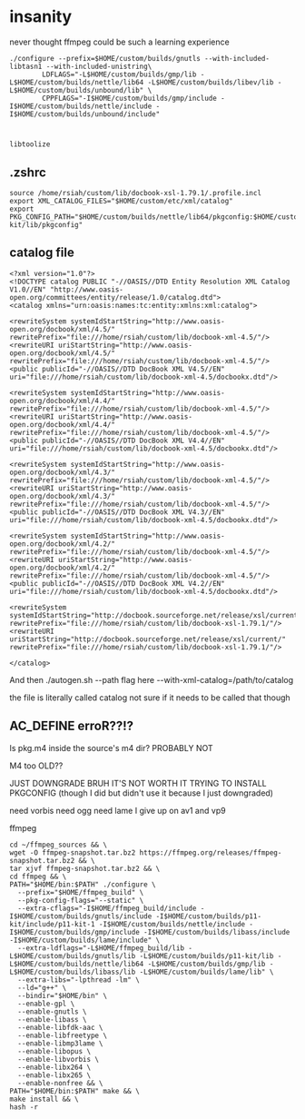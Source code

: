 # insanity
never thought ffmpeg could be such a learning experience


    ./configure --prefix=$HOME/custom/builds/gnutls --with-included-libtasn1 --with-included-unistring\
            LDFLAGS="-L$HOME/custom/builds/gmp/lib -L$HOME/custom/builds/nettle/lib64 -L$HOME/custom/builds/libev/lib -L$HOME/custom/builds/unbound/lib" \
            CPPFLAGS="-I$HOME/custom/builds/gmp/include -I$HOME/custom/builds/nettle/include -I$HOME/custom/builds/unbound/include"
#
    libtoolize



## .zshrc
    source /home/rsiah/custom/lib/docbook-xsl-1.79.1/.profile.incl
    export XML_CATALOG_FILES="$HOME/custom/etc/xml/catalog"
    export PKG_CONFIG_PATH="$HOME/custom/builds/nettle/lib64/pkgconfig:$HOME/custom/builds/gmp/lib/pkgconfig:$HOME/custom/builds/libtasn1/lib/pkgconfig:$HOME/custom/builds/p11-kit/lib/pkgconfig"



## catalog file
    <?xml version="1.0"?>
    <!DOCTYPE catalog PUBLIC "-//OASIS//DTD Entity Resolution XML Catalog V1.0//EN" "http://www.oasis-open.org/committees/entity/release/1.0/catalog.dtd">
    <catalog xmlns="urn:oasis:names:tc:entity:xmlns:xml:catalog">
  
    <rewriteSystem systemIdStartString="http://www.oasis-open.org/docbook/xml/4.5/" rewritePrefix="file:///home/rsiah/custom/lib/docbook-xml-4.5/"/>
    <rewriteURI uriStartString="http://www.oasis-open.org/docbook/xml/4.5/" rewritePrefix="file:///home/rsiah/custom/lib/docbook-xml-4.5/"/>
    <public publicId="-//OASIS//DTD DocBook XML V4.5//EN" uri="file:///home/rsiah/custom/lib/docbook-xml-4.5/docbookx.dtd"/>
  
    <rewriteSystem systemIdStartString="http://www.oasis-open.org/docbook/xml/4.4/" rewritePrefix="file:///home/rsiah/custom/lib/docbook-xml-4.5/"/>
    <rewriteURI uriStartString="http://www.oasis-open.org/docbook/xml/4.4/" rewritePrefix="file:///home/rsiah/custom/lib/docbook-xml-4.5/"/>
    <public publicId="-//OASIS//DTD DocBook XML V4.4//EN" uri="file:///home/rsiah/custom/lib/docbook-xml-4.5/docbookx.dtd"/>
  
    <rewriteSystem systemIdStartString="http://www.oasis-open.org/docbook/xml/4.3/" rewritePrefix="file:///home/rsiah/custom/lib/docbook-xml-4.5/"/>
    <rewriteURI uriStartString="http://www.oasis-open.org/docbook/xml/4.3/" rewritePrefix="file:///home/rsiah/custom/lib/docbook-xml-4.5/"/>
    <public publicId="-//OASIS//DTD DocBook XML V4.3//EN" uri="file:///home/rsiah/custom/lib/docbook-xml-4.5/docbookx.dtd"/>
  
    <rewriteSystem systemIdStartString="http://www.oasis-open.org/docbook/xml/4.2/" rewritePrefix="file:///home/rsiah/custom/lib/docbook-xml-4.5/"/>
    <rewriteURI uriStartString="http://www.oasis-open.org/docbook/xml/4.2/" rewritePrefix="file:///home/rsiah/custom/lib/docbook-xml-4.5/"/>
    <public publicId="-//OASIS//DTD DocBook XML V4.2//EN" uri="file:///home/rsiah/custom/lib/docbook-xml-4.5/docbookx.dtd"/>
  
    <rewriteSystem systemIdStartString="http://docbook.sourceforge.net/release/xsl/current/" rewritePrefix="file:///home/rsiah/custom/lib/docbook-xsl-1.79.1/"/>
    <rewriteURI uriStartString="http://docbook.sourceforge.net/release/xsl/current/" rewritePrefix="file:///home/rsiah/custom/lib/docbook-xsl-1.79.1/"/>
  
    </catalog>

And then ./autogen.sh --path flag here --with-xml-catalog=/path/to/catalog

the file is literally called catalog not sure if it needs to be called that though
## AC_DEFINE erroR??!?

Is pkg.m4 inside the source's m4 dir? PROBABLY NOT

M4 too OLD??

JUST DOWNGRADE BRUH IT'S NOT WORTH IT TRYING TO INSTALL PKGCONFIG (though I did but didn't use it because I just downgraded)

need vorbis need ogg need lame I give up on av1 and vp9

ffmpeg

    cd ~/ffmpeg_sources && \
    wget -O ffmpeg-snapshot.tar.bz2 https://ffmpeg.org/releases/ffmpeg-snapshot.tar.bz2 && \
    tar xjvf ffmpeg-snapshot.tar.bz2 && \
    cd ffmpeg && \
    PATH="$HOME/bin:$PATH" ./configure \
      --prefix="$HOME/ffmpeg_build" \
      --pkg-config-flags="--static" \
      --extra-cflags="-I$HOME/ffmpeg_build/include -I$HOME/custom/builds/gnutls/include -I$HOME/custom/builds/p11-kit/include/p11-kit-1 -I$HOME/custom/builds/nettle/include -I$HOME/custom/builds/gmp/include -I$HOME/custom/builds/libass/include -I$HOME/custom/builds/lame/include" \
      --extra-ldflags="-L$HOME/ffmpeg_build/lib -L$HOME/custom/builds/gnutls/lib -L$HOME/custom/builds/p11-kit/lib -L$HOME/custom/builds/nettle/lib64 -L$HOME/custom/builds/gmp/lib -L$HOME/custom/builds/libass/lib -L$HOME/custom/builds/lame/lib" \
      --extra-libs="-lpthread -lm" \
      --ld="g++" \
      --bindir="$HOME/bin" \
      --enable-gpl \
      --enable-gnutls \
      --enable-libass \
      --enable-libfdk-aac \
      --enable-libfreetype \
      --enable-libmp3lame \
      --enable-libopus \
      --enable-libvorbis \
      --enable-libx264 \
      --enable-libx265 \
      --enable-nonfree && \
    PATH="$HOME/bin:$PATH" make && \
    make install && \
    hash -r
